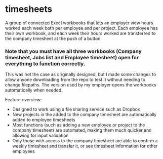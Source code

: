 # timesheets
A group of connected Excel workbooks that lets an employer view hours worked each week both per employee and per project.
Each employee has their own workbook, and each week their hours worked are transferred to the company timesheet at the push of a button.

### Note that you must have all three workbooks (Company timesheet, Jobs list and Employee timesheet) open for everything to function correctly. 
This was not the case as originally designed, but I made some changes to allow anyone downloading from the repo to test it without needing to change filepaths.
The version used by my employer opens the workbooks automatically when needed.

Feature overview:
* Designed to work using a file sharing service such as Dropbox
* New projects in the added to the company timesheet are automatically added to employee timesheets
* Most functions (such as adding a new employee or project to the company timesheet) are automated, making them much quicker and allowing for input validation
* Only those with access to the company timesheet are able to confirm a weekly timesheet and transfer it, or see timesheet information for other employees
